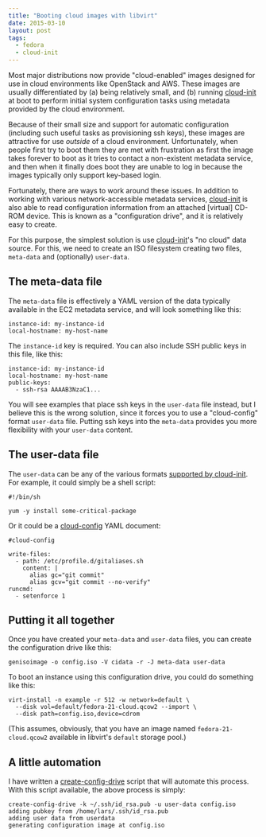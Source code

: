 ```yaml
---
title: "Booting cloud images with libvirt"
date: 2015-03-10
layout: post
tags:
  - fedora
  - cloud-init
---
```


Most major distributions now provide "cloud-enabled" images designed
for use in cloud environments like OpenStack and AWS.  These images
are usually differentiated by (a) being relatively small, and (b) running
[cloud-init][] at boot to perform initial system configuration tasks
using metadata provided by the cloud environment.

[cloud-init]: http://cloudinit.readthedocs.org/

Because of their small size and support for automatic configuration
(including such useful tasks as provisioning ssh keys), these images
are attractive for use *outside* of a cloud environment.
Unfortunately, when people first try to boot them they are met with
frustration as first the image takes forever to boot as it tries to
contact a non-existent metadata service, and then when it finally does
boot they are unable to log in because the images typically only
support key-based login.

Fortunately, there are ways to work around these issues.  In addition
to working with various network-accessible metadata services,
[cloud-init][] is also able to read configuration information from an
attached [virtual] CD-ROM device.  This is known as a "configuration
drive", and it is relatively easy to create.

For this purpose, the simplest solution is use [cloud-init][]'s "no
cloud" data source.  For this, we need to create an ISO filesystem
creating two files, `meta-data` and (optionally) `user-data`.

## The meta-data file

The `meta-data` file is effectively a YAML version of the data
typically available in the EC2 metadata service, and will look
something like this:

    instance-id: my-instance-id
    local-hostname: my-host-name

The `instance-id` key is required. You can also include SSH public
keys in this file, like this:

    instance-id: my-instance-id
    local-hostname: my-host-name
    public-keys:
      - ssh-rsa AAAAB3NzaC1...

You will see examples that place ssh keys in the `user-data` file
instead, but I believe this is the wrong solution, since it forces you
to use a "cloud-config" format `user-data` file.  Putting ssh keys
into the `meta-data` provides you more flexibility with your
`user-data` content.

## The user-data file

The `user-data` can be any of the various formats [supported by
cloud-init][formats].  For example, it could simply be a shell script:

    #!/bin/sh

    yum -y install some-critical-package

Or it could be a [cloud-config][] YAML document:

    #cloud-config

    write-files:
      - path: /etc/profile.d/gitaliases.sh
        content: |
          alias gc="git commit"
          alias gcv="git commit --no-verify"
    runcmd:
      - setenforce 1

[formats]: http://cloudinit.readthedocs.org/en/latest/topics/format.html
[cloud-config]: http://cloudinit.readthedocs.org/en/latest/topics/examples.html#yaml-examples

## Putting it all together

Once you have created your `meta-data` and `user-data` files, you can
create the configuration drive like this:

    genisoimage -o config.iso -V cidata -r -J meta-data user-data

To boot an instance using this configuration drive, you could do
something like this:

    virt-install -n example -r 512 -w network=default \
      --disk vol=default/fedora-21-cloud.qcow2 --import \
      --disk path=config.iso,device=cdrom

(This assumes, obviously, that you have an image named
`fedora-21-cloud.qcow2` available in libvirt's `default` storage
pool.)

## A little automation

I have written a [create-config-drive][] script that will automate
this process.  With this script available, the above process is
simply:

    create-config-drive -k ~/.ssh/id_rsa.pub -u user-data config.iso
    adding pubkey from /home/lars/.ssh/id_rsa.pub
    adding user data from userdata
    generating configuration image at config.iso

[create-config-drive]: https://github.com/larsks/virt-utils/blob/master/create-config-drive

